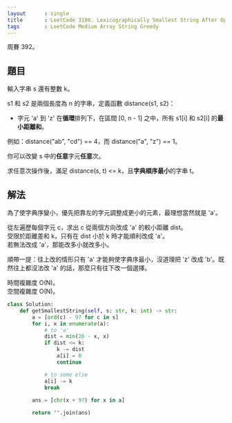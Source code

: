 ```yaml
---
layout      : single
title       : LeetCode 3106. Lexicographically Smallest String After Operations With Constraint
tags        : LeetCode Medium Array String Greedy
---
```

周賽 392。

## 題目

輸入字串 s 還有整數 k。  

s1 和 s2 是兩個長度為 n 的字串，定義函數 distance(s1, s2)：  

- 字元 'a' 到 'z' 在**循環**排列下，在區間 [0, n - 1] 之中，所有 s1[i] 和 s2[i] 的**最小距離和**。  

例如：distance("ab", "cd") == 4，而 distance("a", "z") == 1。  

你可以改變 s 中的**任意**字元**任意**次。  

求任意次操作後，滿足 distance(s, t) <= k，且**字典順序最小**的字串 t。  

## 解法

為了使字典序變小，優先把靠左的字元調整成更小的元素，最理想當然就是 'a'。  

從左遍歷每個字元 c，求出 c 從兩個方向改成 'a' 的較小距離 dist。  
受限於距離差和 k，只有在 dist 小於 k 時才能順利改成 'a'。  
若無法改成 'a'，那能改多小就改多小。  

順帶一提：往上改的情形只有 'a' 才能夠使字典序最小，沒道理把 'z' 改成 'b'。既然往上都沒法改 'a' 的話，那麼只有往下改一個選擇。  

時間複雜度 O(N)。  
空間複雜度 O(N)。  

```python
class Solution:
    def getSmallestString(self, s: str, k: int) -> str:
        a = [ord(c) - 97 for c in s]
        for i, x in enumerate(a):
            # to 'a'
            dist = min(26 - x, x)
            if dist <= k:
                k -= dist
                a[i] = 0
                continue

            # to some else
            a[i] -= k
            break
        
        ans = [chr(x + 97) for x in a]

        return "".join(ans)
```
